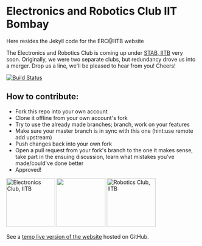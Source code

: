 # Electronics and Robotics Club IIT Bombay
Here resides the Jekyll code for the ERC@IITB website

The Electronics and Robotics Club is coming up under [STAB, IITB](https://stab-iitb.org/) very soon.
Originally, we were two separate clubs, but redundancy drove us into a merger. Drop us a line, we'll be pleased to hear from you! Cheers! 

[![Build Status](https://travis-ci.org/grubdragon/erc-website-jekyll.svg?branch=master)](https://travis-ci.org/grubdragon/erc-website-jekyll)

## How to contribute:

* Fork this repo into your own account
* Clone it offline from your own account's fork
* Try to use the already made branches; branch, work on your features
* Make sure your master branch is in sync with this one (hint:use remote add upstream)
* Push changes back into your own fork
* Open a pull request from your fork's branch to the one it makes sense, take part in the ensuing discussion, learn what mistakes you've made/could've done better
* Approved!

<img src="https://stab-iitb.org/electronics-club/assets/ico/logo.png" width="128" height="128" alt="Electronics Club, IITB"> <img src="http://www.clipartbest.com/cliparts/9Tp/6qL/9Tp6qLzrc.png" width="128" height="128"> <img src="https://stab-iitb.org/robotics-club/images/header_image.png" width="128" height="128" alt="Robotics Club, IITB">

See a [temp live version of the website](http://grubdragon.github.io/erciitb/) hosted on GitHub.
